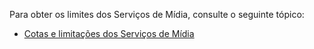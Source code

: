 Para obter os limites dos Serviços de Mídia, consulte o seguinte tópico:

 - [Cotas e limitações dos Serviços de Mídia](../media-services-quotas-and-limitations)

<!--HONumber=47-->
